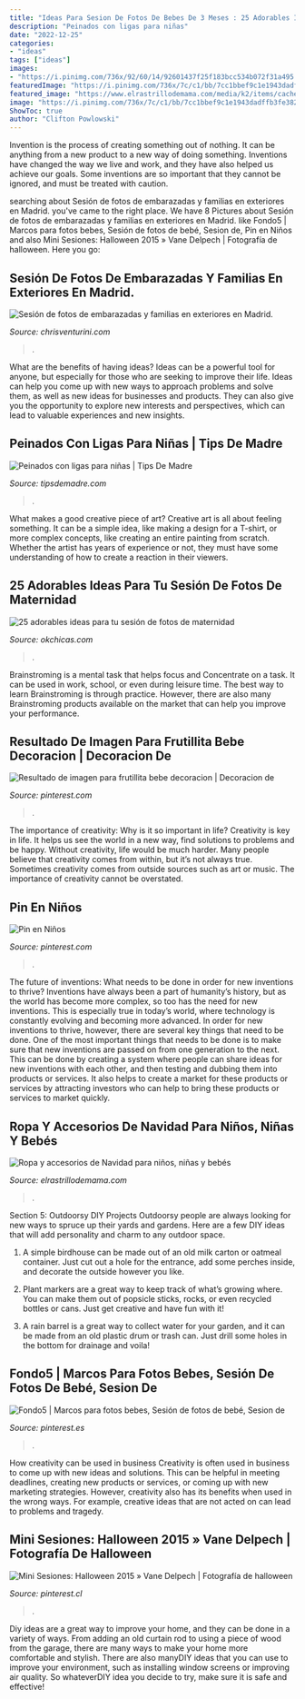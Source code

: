 ```yaml
---
title: "Ideas Para Sesion De Fotos De Bebes De 3 Meses : 25 Adorables Ideas Para Tu Sesión De Fotos De Maternidad"
description: "Peinados con ligas para niñas"
date: "2022-12-25"
categories:
- "ideas"
tags: ["ideas"]
images:
- "https://i.pinimg.com/736x/92/60/14/92601437f25f183bcc534b072f31a495.jpg"
featuredImage: "https://i.pinimg.com/736x/7c/c1/bb/7cc1bbef9c1e1943dadffb3fe3821052.jpg"
featured_image: "https://www.elrastrillodemama.com/media/k2/items/cache/0d422469a7bfe49699e19d8d898530d7_L.jpg"
image: "https://i.pinimg.com/736x/7c/c1/bb/7cc1bbef9c1e1943dadffb3fe3821052.jpg"
ShowToc: true
author: "Clifton Powlowski"
---
```



Invention is the process of creating something out of nothing. It can be anything from a new product to a new way of doing something. Inventions have changed the way we live and work, and they have also helped us achieve our goals. Some inventions are so important that they cannot be ignored, and must be treated with caution.

	

		
searching about Sesión de fotos de embarazadas y familias en exteriores en Madrid. you've came to the right place. We have 8 Pictures about Sesión de fotos de embarazadas y familias en exteriores en Madrid. like Fondo5 | Marcos para fotos bebes, Sesión de fotos de bebé, Sesion de, Pin en Niños and also Mini Sesiones: Halloween 2015 » Vane Delpech | Fotografía de halloween. Here you go:
		
    
## Sesión De Fotos De Embarazadas Y Familias En Exteriores En Madrid.

<img loading=lazy src="http://www.chrisventurini.com/wp-content/uploads/2018/02/Collage-Gloria-copy.jpg" onerror="this.onerror=null;this.src='https://tse2.mm.bing.net/th?id=OIP.mEOcQ3aWpvpThz6j3k7DhwHaHe&amp;pid=15.1';" alt="Sesión de fotos de embarazadas y familias en exteriores en Madrid.">

_Source: chrisventurini.com_

>. 

	

What are the benefits of having ideas?
Ideas can be a powerful tool for anyone, but especially for those who are seeking to improve their life. Ideas can help you come up with new ways to approach problems and solve them, as well as new ideas for businesses and products. They can also give you the opportunity to explore new interests and perspectives, which can lead to valuable experiences and new insights.

    
## Peinados Con Ligas Para Niñas | Tips De Madre

<img loading=lazy src="http://tipsdemadre.com/wp-content/uploads/2014/11/peinado-nina-7.jpg" onerror="this.onerror=null;this.src='https://tse1.mm.bing.net/th?id=OIP.tzQjCxR6EO39k8gKfxqyQwHaHa&amp;pid=15.1';" alt="Peinados con ligas para niñas | Tips De Madre">

_Source: tipsdemadre.com_

>. 

	

What makes a good creative piece of art?
Creative art is all about feeling something. It can be a simple idea, like making a design for a T-shirt, or more complex concepts, like creating an entire painting from scratch. Whether the artist has years of experience or not, they must have some understanding of how to create a reaction in their viewers.

    
## 25 Adorables Ideas Para Tu Sesión De Fotos De Maternidad

<img loading=lazy src="https://www.okchicas.com/wp-content/uploads/2015/11/fotografías-de-embarazadas-6.jpg" onerror="this.onerror=null;this.src='https://tse3.mm.bing.net/th?id=OIP.TzDqLng6ZiCUCQW4OFxnpwHaLF&amp;pid=15.1';" alt="25 adorables ideas para tu sesión de fotos de maternidad">

_Source: okchicas.com_

>. 

	

Brainstroming is a mental task that helps focus and Concentrate on a task. It can be used in work, school, or even during leisure time. The best way to learn Brainstroming is through practice. However, there are also many Brainstroming products available on the market that can help you improve your performance.

    
## Resultado De Imagen Para Frutillita Bebe Decoracion | Decoracion De

<img loading=lazy src="https://i.pinimg.com/736x/92/60/14/92601437f25f183bcc534b072f31a495.jpg" onerror="this.onerror=null;this.src='https://tse2.mm.bing.net/th?id=OIP.Vft0xUc3MUPHG12pYHKLKgHaEK&amp;pid=15.1';" alt="Resultado de imagen para frutillita bebe decoracion | Decoracion de">

_Source: pinterest.com_

>. 

	

The importance of creativity: Why is it so important in life?
Creativity is key in life. It helps us see the world in a new way, find solutions to problems and be happy. Without creativity, life would be much harder. Many people believe that creativity comes from within, but it’s not always true. Sometimes creativity comes from outside sources such as art or music. The importance of creativity cannot be overstated.

    
## Pin En Niños

<img loading=lazy src="https://i.pinimg.com/736x/5a/ed/38/5aed38339eb97304add03322ba2ff03f--photography-ideas-ideas-para.jpg" onerror="this.onerror=null;this.src='https://tse1.mm.bing.net/th?id=OIP.Oy7TIy50oBlptgXMH9B2lQHaLG&amp;pid=15.1';" alt="Pin en Niños">

_Source: pinterest.com_

>. 

	

The future of inventions: What needs to be done in order for new inventions to thrive?
Inventions have always been a part of humanity’s history, but as the world has become more complex, so too has the need for new inventions. This is especially true in today’s world, where technology is constantly evolving and becoming more advanced. In order for new inventions to thrive, however, there are several key things that need to be done. 
One of the most important things that needs to be done is to make sure that new inventions are passed on from one generation to the next. This can be done by creating a system where people can share ideas for new inventions with each other, and then testing and dubbing them into products or services. It also helps to create a market for these products or services by attracting investors who can help to bring these products or services to market quickly.

    
## Ropa Y Accesorios De Navidad Para Niños, Niñas Y Bebés

<img loading=lazy src="https://www.elrastrillodemama.com/media/k2/items/cache/0d422469a7bfe49699e19d8d898530d7_L.jpg" onerror="this.onerror=null;this.src='https://tse4.mm.bing.net/th?id=OIP.r_pzGpYa9y6RW5kLi8j3RwHaE7&amp;pid=15.1';" alt="Ropa y accesorios de Navidad para niños, niñas y bebés">

_Source: elrastrillodemama.com_

>. 

	

Section 5: Outdoorsy DIY Projects
Outdoorsy people are always looking for new ways to spruce up their yards and gardens. Here are a few DIY ideas that will add personality and charm to any outdoor space.
1. A simple birdhouse can be made out of an old milk carton or oatmeal container. Just cut out a hole for the entrance, add some perches inside, and decorate the outside however you like.

2. Plant markers are a great way to keep track of what’s growing where. You can make them out of popsicle sticks, rocks, or even recycled bottles or cans. Just get creative and have fun with it!

3. A rain barrel is a great way to collect water for your garden, and it can be made from an old plastic drum or trash can. Just drill some holes in the bottom for drainage and voila!

    
## Fondo5 | Marcos Para Fotos Bebes, Sesión De Fotos De Bebé, Sesion De

<img loading=lazy src="https://i.pinimg.com/736x/f9/1e/fd/f91efd4821873e3e922a9851fadfcf32.jpg" onerror="this.onerror=null;this.src='https://tse1.mm.bing.net/th?id=OIP.U_A_RUKyy8oSjEt7q2s4ewHaFj&amp;pid=15.1';" alt="Fondo5 | Marcos para fotos bebes, Sesión de fotos de bebé, Sesion de">

_Source: pinterest.es_

>. 

	

How creativity can be used in business
Creativity is often used in business to come up with new ideas and solutions. This can be helpful in meeting deadlines, creating new products or services, or coming up with new marketing strategies. However, creativity also has its benefits when used in the wrong ways. For example, creative ideas that are not acted on can lead to problems and tragedy.

    
## Mini Sesiones: Halloween 2015 » Vane Delpech | Fotografía De Halloween

<img loading=lazy src="https://i.pinimg.com/736x/7c/c1/bb/7cc1bbef9c1e1943dadffb3fe3821052.jpg" onerror="this.onerror=null;this.src='https://tse4.mm.bing.net/th?id=OIP.h8C189IQTLlh1SkjCKun9AHaE8&amp;pid=15.1';" alt="Mini Sesiones: Halloween 2015 » Vane Delpech | Fotografía de halloween">

_Source: pinterest.cl_

>. 

	

Diy ideas are a great way to improve your home, and they can be done in a variety of ways. From adding an old curtain rod to using a piece of wood from the garage, there are many ways to make your home more comfortable and stylish. There are also manyDIY ideas that you can use to improve your environment, such as installing window screens or improving air quality. So whateverDIY idea you decide to try, make sure it is safe and effective!

